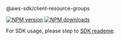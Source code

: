 @aws-sdk/client-resource-groups

[![NPM version](https://img.shields.io/npm/v/@aws-sdk/client-resource-groups/beta.svg)](https://www.npmjs.com/package/@aws-sdk/client-resource-groups)
[![NPM downloads](https://img.shields.io/npm/dm/@aws-sdk/client-resource-groups.svg)](https://www.npmjs.com/package/@aws-sdk/client-resource-groups)

For SDK usage, please step to [SDK reademe](https://github.com/aws/aws-sdk-js-v3).
